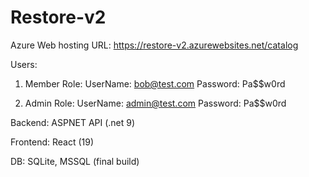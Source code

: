 # Restore-v2

Azure Web hosting URL: https://restore-v2.azurewebsites.net/catalog

Users:

1. Member Role:
   UserName: bob@test.com
   Password: Pa$$w0rd
   
2. Admin Role:
   UserName: admin@test.com
   Password: Pa$$w0rd

Backend:
ASPNET API (.net 9)

Frontend:
React (19)

DB:
SQLite, MSSQL (final build)

